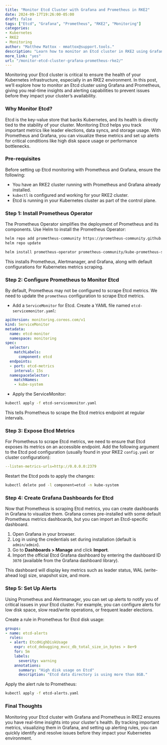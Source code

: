 ```yaml
---
title: "Monitor Etcd Cluster with Grafana and Prometheus in RKE2"  
date: 2024-09-17T19:26:00-05:00  
draft: false  
tags: ["Etcd", "Grafana", "Prometheus", "RKE2", "Monitoring"]  
categories:  
- Kubernetes  
- RKE2  
- Monitoring  
author: "Matthew Mattox - mmattox@support.tools."  
description: "Learn how to monitor an Etcd cluster in RKE2 using Grafana and Prometheus for real-time insights and alerting."  
more_link: "yes"  
url: "/monitor-etcd-cluster-grafana-prometheus-rke2/"  
---
```


Monitoring your Etcd cluster is critical to ensure the health of your Kubernetes infrastructure, especially in an RKE2 environment. In this post, we’ll explore how to monitor an Etcd cluster using Grafana and Prometheus, giving you real-time insights and alerting capabilities to prevent issues before they impact your cluster’s availability.

<!--more-->

### Why Monitor Etcd?

Etcd is the key-value store that backs Kubernetes, and its health is directly tied to the stability of your cluster. Monitoring Etcd helps you track important metrics like leader elections, data syncs, and storage usage. With Prometheus and Grafana, you can visualize these metrics and set up alerts for critical conditions like high disk space usage or performance bottlenecks.

### Pre-requisites

Before setting up Etcd monitoring with Prometheus and Grafana, ensure the following:

- You have an RKE2 cluster running with Prometheus and Grafana already installed.
- `kubectl` is configured and working for your RKE2 cluster.
- Etcd is running in your Kubernetes cluster as part of the control plane.

### Step 1: Install Prometheus Operator

The Prometheus Operator simplifies the deployment of Prometheus and its components. Use Helm to install the Prometheus Operator:

```bash
helm repo add prometheus-community https://prometheus-community.github.io/helm-charts
helm repo update

helm install prometheus-operator prometheus-community/kube-prometheus-stack
```

This installs Prometheus, Alertmanager, and Grafana, along with default configurations for Kubernetes metrics scraping.

### Step 2: Configure Prometheus to Monitor Etcd

By default, Prometheus may not be configured to scrape Etcd metrics. We need to update the `prometheus` configuration to scrape Etcd metrics.

- Add a `ServiceMonitor` for Etcd. Create a YAML file named `etcd-servicemonitor.yaml`:

```yaml
apiVersion: monitoring.coreos.com/v1
kind: ServiceMonitor
metadata:
  name: etcd-monitor
  namespace: monitoring
spec:
  selector:
    matchLabels:
      component: etcd
  endpoints:
  - port: etcd-metrics
    interval: 15s
  namespaceSelector:
    matchNames:
    - kube-system
```

- Apply the ServiceMonitor:

```bash
kubectl apply -f etcd-servicemonitor.yaml
```

This tells Prometheus to scrape the Etcd metrics endpoint at regular intervals.

### Step 3: Expose Etcd Metrics

For Prometheus to scrape Etcd metrics, we need to ensure that Etcd exposes its metrics on an accessible endpoint. Add the following argument to the Etcd pod configuration (usually found in your RKE2 `config.yaml` or cluster configuration):

```yaml
--listen-metrics-urls=http://0.0.0.0:2379
```

Restart the Etcd pods to apply the changes:

```bash
kubectl delete pod -l component=etcd -n kube-system
```

### Step 4: Create Grafana Dashboards for Etcd

Now that Prometheus is scraping Etcd metrics, you can create dashboards in Grafana to visualize them. Grafana comes pre-installed with some default Prometheus metrics dashboards, but you can import an Etcd-specific dashboard.

1. Open Grafana in your browser.
2. Log in using the credentials set during installation (default is `admin/admin`).
3. Go to **Dashboards > Manage** and click **Import**.
4. Import the official Etcd Grafana dashboard by entering the dashboard ID `3070` (available from the Grafana dashboard library).

This dashboard will display key metrics such as leader status, WAL (write-ahead log) size, snapshot size, and more.

### Step 5: Set Up Alerts

Using Prometheus and Alertmanager, you can set up alerts to notify you of critical issues in your Etcd cluster. For example, you can configure alerts for low disk space, slow read/write operations, or frequent leader elections.

Create a rule in Prometheus for Etcd disk usage:

```yaml
groups:
- name: etcd-alerts
  rules:
  - alert: EtcdHighDiskUsage
    expr: etcd_debugging_mvcc_db_total_size_in_bytes > 8e+9
    for: 5m
    labels:
      severity: warning
    annotations:
      summary: "High disk usage on Etcd"
      description: "Etcd data directory is using more than 8GB."
```

Apply the alert rule to Prometheus:

```bash
kubectl apply -f etcd-alerts.yaml
```

### Final Thoughts

Monitoring your Etcd cluster with Grafana and Prometheus in RKE2 ensures you have real-time insights into your cluster's health. By tracking important metrics, visualizing them in Grafana, and setting up alerting rules, you can quickly identify and resolve issues before they impact your Kubernetes environment.
